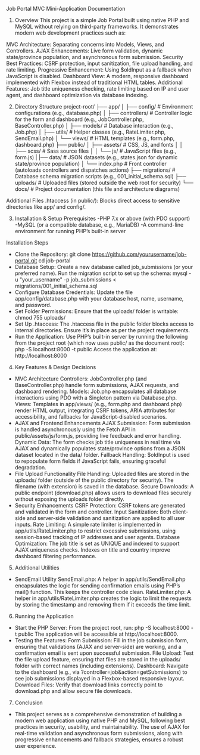 Job Portal MVC Mini-Application Documentation
1. Overview
This project is a simple Job Portal built using native PHP and MySQL without relying on third-party frameworks. It demonstrates modern web development practices such as:

MVC Architecture: Separating concerns into Models, Views, and Controllers.
AJAX Enhancements: Live form validation, dynamic state/province population, and asynchronous form submission.
Security Best Practices: CSRF protection, input sanitization, file upload handling, and rate limiting.
Progressive Enhancement: Using $oldInput as a fallback when JavaScript is disabled.
Dashboard View: A modern, responsive dashboard implemented with Flexbox instead of traditional HTML tables.
Additional Features: Job title uniqueness checking, rate limiting based on IP and user agent, and dashboard optimization via database indexing.

2. Directory Structure
project-root/
├── app/
│   ├── config/               # Environment configurations (e.g., database.php)
│   ├── controllers/          # Controller logic for the form and dashboard (e.g., JobController.php, BaseController.php)
│   ├── models/               # Database interaction (e.g., Job.php)
│   ├── utils/                # Helper classes (e.g., RateLimiter.php, SendEmail.php)
│   └── views/                # HTML templates (e.g., form.php, dashboard.php)
├── public/
│   ├── assets/               # CSS, JS, and fonts
│   │   ├── scss/             # Sass source files
│   │   └── js/               # JavaScript files (e.g., form.js)
|   |── data/                 # JSON datasets (e.g., states.json for dynamic state/province population)
│   └── index.php             # Front controller (autoloads controllers and dispatches actions)
├── migrations/               # Database schema migration scripts (e.g., 001_initial_schema.sql)
├── uploads/                  # Uploaded files (stored outside the web root for security)
└── docs/                     # Project documentation (this file and architecture diagrams)

Additional Files
.htaccess (in public/):
Blocks direct access to sensitive directories like app/ and config/.

3. Installation & Setup
Prerequisites
-PHP 7.x or above (with PDO support)
-MySQL (or a compatible database, e.g., MariaDB)
-A command-line environment for running PHP’s built-in server

Installation Steps
- Clone the Repository:
    git clone https://github.com/yourusername/job-portal.git
    cd job-portal
- Database Setup:
    Create a new database called job_submissions (or your preferred name).
    Run the migration script to set up the schema:
    mysql -u "your_username" -p job_submissions < migrations/001_initial_schema.sql
- Configure Database Credentials:
    Update the file app/config/database.php with your database host, name, username, and password.
- Set Folder Permissions:
    Ensure that the uploads/ folder is writable: chmod 755 uploads/
- Set Up .htaccess:
    The .htaccess file in the public folder blocks access to internal directories. Ensure it’s in place as per the project requirements.
- Run the Application:
    Use PHP’s built-in server by running the following from the project root (which now uses public/ as the document root):
        php -S localhost:8000 -t public
        Access the application at: http://localhost:8000

4. Key Features & Design Decisions
- MVC Architecture
    Controllers:
        JobController.php (and BaseController.php) handle form submissions, AJAX requests, and dashboard rendering.
    Models:
        Job.php encapsulates all database interactions using PDO with a Singleton pattern via Database.php.
    Views:
        Templates in app/views/ (e.g., form.php and dashboard.php) render HTML output, integrating CSRF tokens, ARIA attributes for accessibility, and fallbacks for JavaScript-disabled scenarios.
- AJAX and Frontend Enhancements
    AJAX Submission:
        Form submission is handled asynchronously using the Fetch API in public/assets/js/form.js, providing live feedback and error handling.
    Dynamic Data:
        The form checks job title uniqueness in real time via AJAX and dynamically populates state/province options from a JSON dataset located in the data/ folder.
    Fallback Handling:
        $oldInput is used to repopulate form fields if JavaScript fails, ensuring graceful degradation.
- File Upload Functionality
    File Handling:
        Uploaded files are stored in the uploads/ folder (outside of the public directory for security). The filename (with extension) is saved in the database.
    Secure Downloads:
        A public endpoint (download.php) allows users to download files securely without exposing the uploads folder directly.
- Security Enhancements
    CSRF Protection:
        CSRF tokens are generated and validated in the form and controller.
    Input Sanitization:
        Both client-side and server-side validation and sanitization are applied to all user inputs.
    Rate Limiting:
        A simple rate limiter is implemented in app/utils/RateLimiter.php to restrict excessive submissions, using session-based tracking of IP addresses and user agents.
    Database Optimization:
        The job title is set as UNIQUE and indexed to support AJAX uniqueness checks. Indexes on title and country improve dashboard filtering performance.

5. Additional Utilities
- SendEmail Utility
    SendEmail.php:
        A helper in app/utils/SendEmail.php encapsulates the logic for sending confirmation emails using PHP’s mail() function. This keeps the controller code clean.
    RateLimiter.php:
        A helper in app/utils/RateLimiter.php creates the logic to limit the requests by storing the timestamp and removing them if it exceeds the time limit.

6. Running the Application
- Start the PHP Server:
    From the project root, run:
        php -S localhost:8000 -t public
    The application will be accessible at http://localhost:8000.
- Testing the Features:
    Form Submission:
        Fill in the job submission form, ensuring that validations (AJAX and server-side) are working, and a confirmation email is sent upon successful submission.
    File Upload:
        Test the file upload feature, ensuring that files are stored in the uploads/ folder with correct names (including extensions).
    Dashboard:
        Navigate to the dashboard (e.g., via ?controller=job&action=getSubmissions) to see job submissions displayed in a Flexbox-based responsive layout.
    Download Files:
        Verify that download links correctly point to download.php and allow secure file downloads.

7. Conclusion
- This project serves as a comprehensive demonstration of building a modern web application using native PHP and MySQL, following best practices in security, usability, and maintainability. The use of AJAX for real-time validation and asynchronous form submissions, along with progressive enhancements and fallback strategies, ensures a robust user experience.
